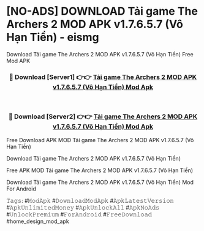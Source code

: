 # [NO-ADS] DOWNLOAD Tải game The Archers 2 MOD APK v1.7.6.5.7 (Vô Hạn Tiền) - eismg
Download Tải game The Archers 2 MOD APK v1.7.6.5.7 (Vô Hạn Tiền) Free Mod APK

<div align="center">
<h3>🔴 Download [Server1] 👉👉 <a href="https://apk-comot.site?title=Tải_game_The_Archers_2_MOD_APK_v1.7.6.5.7_(Vô_Hạn_Tiền)">Tải game The Archers 2 MOD APK v1.7.6.5.7 (Vô Hạn Tiền) Mod Apk</a></h3><br>

<h3>🔴 Download [Server2] 👉👉 <a href="https://apk-comot.site?title=Tải_game_The_Archers_2_MOD_APK_v1.7.6.5.7_(Vô_Hạn_Tiền)">Tải game The Archers 2 MOD APK v1.7.6.5.7 (Vô Hạn Tiền) Mod Apk</a></h3>
</div>


Free Download APK MOD Tải game The Archers 2 MOD APK v1.7.6.5.7 (Vô Hạn Tiền)

Download Tải game The Archers 2 MOD APK v1.7.6.5.7 (Vô Hạn Tiền) 

Free APK MOD Tải game The Archers 2 MOD APK v1.7.6.5.7 (Vô Hạn Tiền) 

Download Tải game The Archers 2 MOD APK v1.7.6.5.7 (Vô Hạn Tiền) Mod For Android

𝚃𝚊𝚐𝚜: #𝙼𝚘𝚍𝙰𝚙𝚔 #𝙳𝚘𝚠𝚗𝚕𝚘𝚊𝚍𝙼𝚘𝚍𝙰𝚙𝚔 #𝙰𝚙𝚔𝙻𝚊𝚝𝚎𝚜𝚝𝚅𝚎𝚛𝚜𝚒𝚘𝚗 #𝙰𝚙𝚔𝚄𝚗𝚕𝚒𝚖𝚒𝚝𝚎𝚍𝙼𝚘𝚗𝚎𝚢 #𝙰𝚙𝚔𝚄𝚗𝚕𝚘𝚌𝚔𝙰𝚕𝚕 #𝙰𝚙𝚔𝙽𝚘𝙰𝚍𝚜 #𝚄𝚗𝚕𝚘𝚌𝚔𝙿𝚛𝚎𝚖𝚒𝚞𝚖 #𝙵𝚘𝚛𝙰𝚗𝚍𝚛𝚘𝚒𝚍 #𝙵𝚛𝚎𝚎𝙳𝚘𝚠𝚗𝚕𝚘𝚊𝚍 #home_design_mod_apk